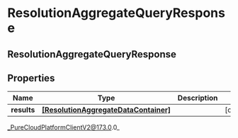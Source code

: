 # ResolutionAggregateQueryResponse

## ResolutionAggregateQueryResponse

## Properties

|Name | Type | Description | Notes|
|------------ | ------------- | ------------- | -------------|
| **results** | [**[ResolutionAggregateDataContainer]**]([ResolutionAggregateDataContainer]) |  | [optional] |



_PureCloudPlatformClientV2@173.0.0_
